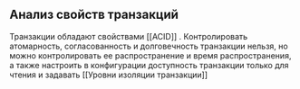 ## Анализ свойств транзакций
Транзакции обладают свойствами [[ACID]] .
Контролировать атомарность, согласованность и долговечность транзакции нельзя, но можно контролировать ее распространение и время распространения, а также настроить в конфигурации доступность транзакции только для чтения и задавать [[Уровни изоляции транзакции]]
